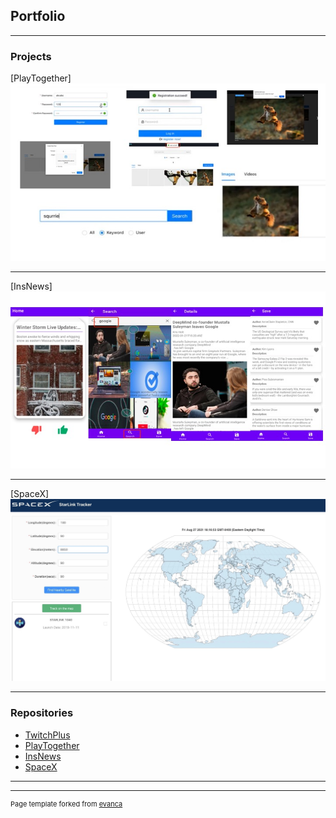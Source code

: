 ## Portfolio

---

### Projects

[PlayTogether]
<img src="images/Slide1.jpeg?raw=true"/>

---
[InsNews]
<img src="images/Insnews.jpeg?raw=true"/>

---
[SpaceX]
<img src="images/spacex.jpg?raw=true"/>

---

### Repositories

- [TwitchPlus](http://example.com/)
- [PlayTogether](https://github.com/JianbinGong/PictureSocialNetWork)
- [InsNews](https://github.com/JianbinGong/PersonalizeNews)
- [SpaceX](https://github.com/JianbinGong/spaceX)


---




---
<p style="font-size:11px">Page template forked from <a href="https://github.com/evanca/quick-portfolio">evanca</a></p>
<!-- Remove above link if you don't want to attibute -->
